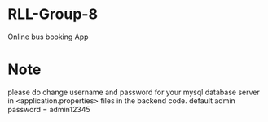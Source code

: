 # RLL-Group-8
Online bus booking App

# Note
please do change username and password for your mysql database server in <application.properties> files in the backend code.
default admin password = admin12345 

